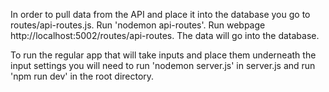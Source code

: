 In order to pull data from the API and place it into the database you go to routes/api-routes.js. Run 'nodemon api-routes'. Run webpage http://localhost:5002/routes/api-routes. The data will go into the database.

To run the regular app that will take inputs and place them underneath the input settings you will need to run 'nodemon server.js' in server.js and run 'npm run dev' in the root directory.